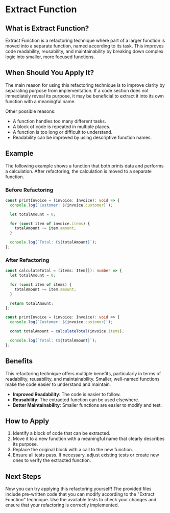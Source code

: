 # Extract Function

## What is Extract Function?

Extract Function is a refactoring technique where part of a larger function is moved into a separate function, named according to its task. This improves code readability, reusability, and maintainability by breaking down complex logic into smaller, more focused functions.

## When Should You Apply It?

The main reason for using this refactoring technique is to improve clarity by separating purpose from implementation. If a code section does not immediately reveal its purpose, it may be beneficial to extract it into its own function with a meaningful name.

Other possible reasons:

- A function handles too many different tasks.
- A block of code is repeated in multiple places.
- A function is too long or difficult to understand.
- Readability can be improved by using descriptive function names.

## Example

The following example shows a function that both prints data and performs a calculation. After refactoring, the calculation is moved to a separate function.

### Before Refactoring

```ts
const printInvoice = (invoice: Invoice): void => {
  console.log(`Customer: ${invoice.customer}`);

  let totalAmount = 0;

  for (const item of invoice.items) {
    totalAmount += item.amount;
  }

  console.log(`Total: €${totalAmount}`);
};
```

### After Refactoring

```ts
const calculateTotal = (items: Item[]): number => {
  let totalAmount = 0;

  for (const item of items) {
    totalAmount += item.amount;
  }

  return totalAmount;
};

const printInvoice = (invoice: Invoice): void => {
  console.log(`Customer: ${invoice.customer}`);

  const totalAmount = calculateTotal(invoice.items);

  console.log(`Total: €${totalAmount}`);
};
```

## Benefits

This refactoring technique offers multiple benefits, particularly in terms of readability, reusability, and maintainability. Smaller, well-named functions make the code easier to understand and maintain.

- **Improved Readability**: The code is easier to follow.
- **Reusability**: The extracted function can be used elsewhere.
- **Better Maintainability**: Smaller functions are easier to modify and test.

## How to Apply

1. Identify a block of code that can be extracted.
2. Move it to a new function with a meaningful name that clearly describes its purpose.
3. Replace the original block with a call to the new function.
4. Ensure all tests pass. If necessary, adjust existing tests or create new ones to verify the extracted function.

## Next Steps

Now you can try applying this refactoring yourself! The provided files include pre-written code that you can modify according to the "Extract Function" technique. Use the available tests to check your changes and ensure that your refactoring is correctly implemented.
